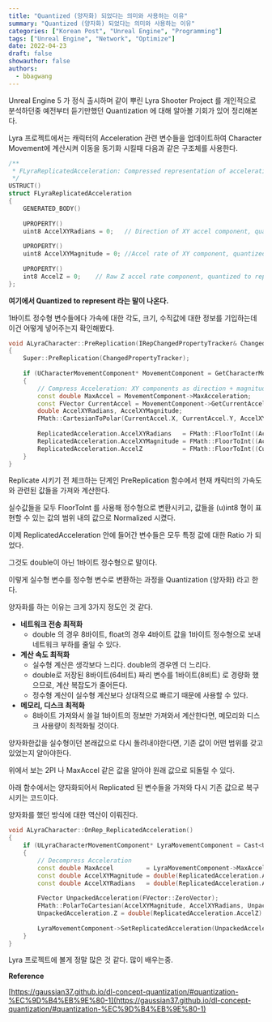 ```yaml
---
title: "Quantized (양자화) 되었다는 의미와 사용하는 이유"
summary: "Quantized (양자화) 되었다는 의미와 사용하는 이유"
categories: ["Korean Post", "Unreal Engine", "Programming"]
tags: ["Unreal Engine", "Network", "Optimize"]
date: 2022-04-23
draft: false
showauthor: false
authors:
  - bbagwang
---
```


Unreal Engine 5 가 정식 출시하며 같이 뿌린 Lyra Shooter Project 를 개인적으로 분석하던중 예전부터 듣기만했던 Quantization 에 대해 알아볼 기회가 있어 정리해본다.

Lyra 프로젝트에서는 캐릭터의 Acceleration 관련 변수들을 업데이트하여 Character Movement에 계산시켜 이동을 동기화 시킬때 다음과 같은 구조체를 사용한다.

```cpp
/**
 * FLyraReplicatedAcceleration: Compressed representation of acceleration
 */
USTRUCT()
struct FLyraReplicatedAcceleration
{
    GENERATED_BODY()
 
    UPROPERTY()
    uint8 AccelXYRadians = 0;   // Direction of XY accel component, quantized to represent [0, 2*pi]
 
    UPROPERTY()
    uint8 AccelXYMagnitude = 0; //Accel rate of XY component, quantized to represent [0, MaxAcceleration]
 
    UPROPERTY()
    int8 AccelZ = 0;    // Raw Z accel rate component, quantized to represent [-MaxAcceleration, MaxAcceleration]
};
```

**여기에서 Quantized to represent 라는 말이 나온다.**

1바이트 정수형 변수들에다 가속에 대한 각도, 크기, 수직값에 대한 정보를 기입하는데 이건 어떻게 넣어주는지 확인해봤다.

```cpp
void ALyraCharacter::PreReplication(IRepChangedPropertyTracker& ChangedPropertyTracker)
{
    Super::PreReplication(ChangedPropertyTracker);
 
    if (UCharacterMovementComponent* MovementComponent = GetCharacterMovement())
    {
        // Compress Acceleration: XY components as direction + magnitude, Z component as direct value
        const double MaxAccel = MovementComponent->MaxAcceleration;
        const FVector CurrentAccel = MovementComponent->GetCurrentAcceleration();
        double AccelXYRadians, AccelXYMagnitude;
        FMath::CartesianToPolar(CurrentAccel.X, CurrentAccel.Y, AccelXYMagnitude, AccelXYRadians);
 
        ReplicatedAcceleration.AccelXYRadians   = FMath::FloorToInt((AccelXYRadians / TWO_PI) * 255.0);     // [0, 2PI] -> [0, 255]
        ReplicatedAcceleration.AccelXYMagnitude = FMath::FloorToInt((AccelXYMagnitude / MaxAccel) * 255.0); // [0, MaxAccel] -> [0, 255]
        ReplicatedAcceleration.AccelZ           = FMath::FloorToInt((CurrentAccel.Z / MaxAccel) * 127.0);   // [-MaxAccel, MaxAccel] -> [-127, 127]
    }
}
```

Replicate 시키기 전 체크하는 단계인 PreReplication 함수에서 현재 캐릭터의 가속도와 관련된 값들을 가져와 계산한다.

실수값들을 모두 FloorToInt 를 사용해 정수형으로 변환시키고, 값들을 (u)int8 형이 표현할 수 있는 값의 범위 내의 값으로 Normalized 시켰다.

이제 ReplicatedAcceleration 안에 들어간 변수들은 모두 특정 값에 대한 Ratio 가 되었다.

그것도 double이 아닌 1바이트 정수형으로 말이다.

이렇게 실수형 변수를 정수형 변수로 변환하는 과정을 Quantization (양자화) 라고 한다.

양자화를 하는 이유는 크게 3가지 정도인 것 같다.

- **네트워크 전송 최적화**
    - double 의 경우 8바이트, float의 경우 4바이트 값을 1바이트 정수형으로 보내 네트워크 부하를 줄일 수 있다.
- **계산 속도 최적화**
    - 실수형 계산은 생각보다 느리다. double의 경우엔 더 느리다.
    - double로 저장된 8바이트(64비트) 짜리 변수를 1바이트(8비트) 로 경량화 했으므로, 계산 복잡도가 줄어든다.
    - 정수형 계산이 실수형 계산보다 상대적으로 빠르기 때문에 사용할 수 있다.
- **메모리, 디스크 최적화**
    - 8바이트 가져와서 쓸걸 1바이트의 정보만 가져와서 계산한다면, 메모리와 디스크 사용량이 최적화될 것이다.

양자화한값을 실수형이던 본래값으로 다시 돌려내야한다면, 기존 값이 어떤 범위를 갖고있었는지 알아야한다.

위에서 보는 2PI 나 MaxAccel 같은 값을 알아야 원래 값으로 되돌릴 수 있다.

아래 함수에서는 양자화되어서 Replicated 된 변수들을 가져와 다시 기존 값으로 복구시키는 코드이다.

양자화를 했던 방식에 대한 역산이 이뤄진다.

```cpp
void ALyraCharacter::OnRep_ReplicatedAcceleration()
{
    if (ULyraCharacterMovementComponent* LyraMovementComponent = Cast<ULyraCharacterMovementComponent>(GetCharacterMovement()))
    {
        // Decompress Acceleration
        const double MaxAccel         = LyraMovementComponent->MaxAcceleration;
        const double AccelXYMagnitude = double(ReplicatedAcceleration.AccelXYMagnitude) * MaxAccel / 255.0; // [0, 255] -> [0, MaxAccel]
        const double AccelXYRadians   = double(ReplicatedAcceleration.AccelXYRadians) * TWO_PI / 255.0;     // [0, 255] -> [0, 2PI]
 
        FVector UnpackedAcceleration(FVector::ZeroVector);
        FMath::PolarToCartesian(AccelXYMagnitude, AccelXYRadians, UnpackedAcceleration.X, UnpackedAcceleration.Y);
        UnpackedAcceleration.Z = double(ReplicatedAcceleration.AccelZ) * MaxAccel / 127.0; // [-127, 127] -> [-MaxAccel, MaxAccel]
 
        LyraMovementComponent->SetReplicatedAcceleration(UnpackedAcceleration);
    }
}
```

Lyra 프로젝트에 볼게 정말 많은 것 같다. 많이 배우는중.

**Reference**

[https://gaussian37.github.io/dl-concept-quantization/#quantization-%EC%9D%B4%EB%9E%80-1](https://gaussian37.github.io/dl-concept-quantization/#quantization-%EC%9D%B4%EB%9E%80-1)
